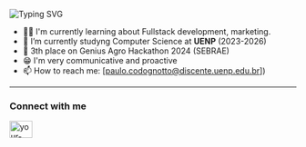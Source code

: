 ![Typing SVG](https://readme-typing-svg.demolab.com/?lines=Hello+There,+i'm+Paulo+Vitor;Welcome+to+my+profile)

- 👨‍💻 I'm currently learning about Fullstack development, marketing.
- 🔭 I’m currently studyng Computer Science at <strong>UENP</strong> (2023-2026)
- 🥉 3th place on Genius Agro Hackathon 2024 (SEBRAE)
- 😁 I'm very communicative and proactive
- 📫 How to reach me: [paulo.codognotto@discente.uenp.edu.br])
---

### **Connect with me**

<p align="left">
<a href="[https://www.linkedin.com/in/your-linkedin-profile/](https://www.linkedin.com/in/paulo-vitor-luz-3a8411271/)" target="blank"><img align="center" src="https://raw.githubusercontent.com/rahuldkjain/github-profile-readme-generator/master/src/images/icons/Social/linked-in-alt.svg" alt="your-linkedin-profile" height="30" width="40" /></a>
  
</p>
